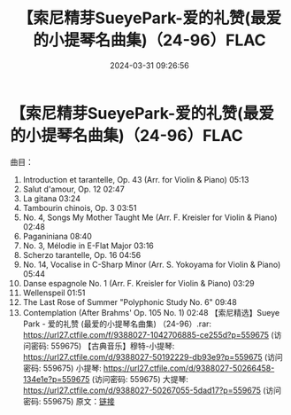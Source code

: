 ﻿---
title: 【索尼精芽SueyePark-爱的礼赞(最爱的小提琴名曲集)（24-96）FLAC
date: 2024-03-31 09:26:56
categories: 古典音乐、新世纪、纯音雅乐
tags: 纯音雅乐
---
# 【索尼精芽SueyePark-爱的礼赞(最爱的小提琴名曲集)（24-96）FLAC

曲目：
1. Introduction et tarantelle, Op. 43 (Arr. for Violin &
Piano) 05:13
2. Salut d'amour, Op. 12 02:47
3. La gitana 03:24
4. Tambourin chinois, Op. 3 03:51
5. No. 4, Songs My Mother Taught Me (Arr. F. Kreisler for Violin
& Piano) 02:48
6. Paganiniana 08:40
7. No. 3, Mélodie in E-Flat Major 03:16
8. Scherzo tarantelle, Op. 16 04:56
9. No. 14, Vocalise in C-Sharp Minor (Arr. S. Yokoyama for
Violin & Piano) 05:44
10. Danse espagnole No. 1 (Arr. F. Kreisler for Violin &
Piano) 03:29
11. Wellenspeil 01:51
12. The Last Rose of Summer "Polyphonic Study No. 6" 09:48
13. Contemplation (After Brahms' Op. 105 No. 1) 02:48
【索尼精选】Sueye Park - 爱的礼赞 (最爱的小提琴名曲集) （24-96）.rar: https://url27.ctfile.com/f/9388027-1042706885-ce255d?p=559675
(访问密码: 559675)
【古典音乐】穆特-小提琴: https://url27.ctfile.com/d/9388027-50192229-db93e9?p=559675
(访问密码: 559675)
小提琴: https://url27.ctfile.com/d/9388027-50266458-134e1e?p=559675
(访问密码: 559675)
大提琴: https://url27.ctfile.com/d/9388027-50267055-5dad17?p=559675
(访问密码: 559675)
原文：[链接](https://blog.sina.com.cn/s/blog_1647c7e76010314x7.html)
